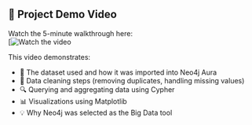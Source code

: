 ## 🎥 Project Demo Video

Watch the 5-minute walkthrough here:  
[![Watch the video](https://youtu.be/bJDbjc2Rl20)

This video demonstrates:

- 📁 The dataset used and how it was imported into Neo4j Aura
- 🧹 Data cleaning steps (removing duplicates, handling missing values)
- 🔍 Querying and aggregating data using Cypher
- 📊 Visualizations using Matplotlib
- 💡 Why Neo4j was selected as the Big Data tool
